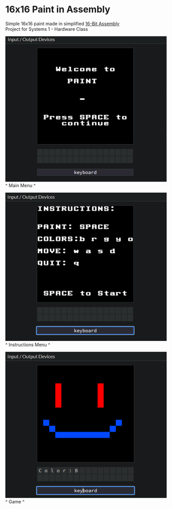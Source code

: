 # 16x16 Paint in Assembly

Simple 16x16 paint made in simplified [16-Bit Assembly](https://e.famnit.upr.si/pluginfile.php/696726/mod_resource/content/1/index.html)
</br>
Project for Systems 1 - Hardware Class

![Menu1](/pictures/1.png)
</br>
^ Main Menu ^

![Menu2](/pictures/2.png)
</br>
^ Instructions Menu ^

![Menu3](/pictures/3.png)
</br>
^ Game ^
